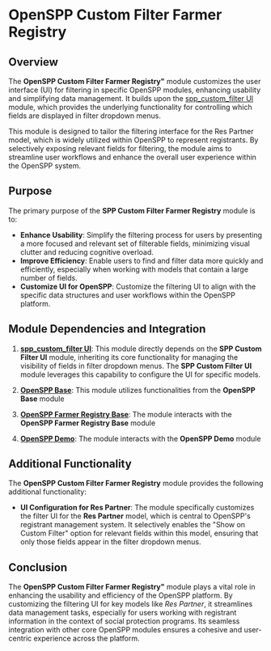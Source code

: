# OpenSPP Custom Filter Farmer Registry

## Overview

The **OpenSPP Custom Filter Farmer Registry"** module customizes the user interface (UI) for filtering in specific OpenSPP modules, enhancing usability and simplifying data management. It builds upon the [spp_custom_filter UI](spp_custom_filter_ui) module, which provides the underlying functionality for controlling which fields are displayed in filter dropdown menus.

This module is designed to tailor the filtering interface for the Res Partner model, which is widely utilized within OpenSPP to represent registrants. By selectively exposing relevant fields for filtering, the module aims to streamline user workflows and enhance the overall user experience within the OpenSPP system.

## Purpose

The primary purpose of the **SPP Custom Filter Farmer Registry** module is to:

* **Enhance Usability**: Simplify the filtering process for users by presenting a more focused and relevant set of filterable fields, minimizing visual clutter and reducing cognitive overload.
* **Improve Efficiency**: Enable users to find and filter data more quickly and efficiently, especially when working with models that contain a large number of fields.
* **Customize UI for OpenSPP**: Customize the filtering UI to align with the specific data structures and user workflows within the OpenSPP platform.

## Module Dependencies and Integration

1. **[spp_custom_filter UI](spp_custom_filter_ui)**: This module directly depends on the **SPP Custom Filter UI** module, inheriting its core functionality for managing the visibility of fields in filter dropdown menus. The **SPP Custom Filter UI** module leverages this capability to configure the UI for specific models.

2. **[OpenSPP Base](spp_base)**:  This module utilizes functionalities from the **OpenSPP Base** module

3. **[OpenSPP Farmer Registry Base](spp_farmer_registry_base)**: The module interacts with the **OpenSPP Farmer Registry Base** module

4. **[OpenSPP Demo](spp_mis_demo)**: The module interacts with the **OpenSPP Demo** module

## Additional Functionality

The **OpenSPP Custom Filter Farmer Registry** module provides the following additional functionality:

* **UI Configuration for Res Partner**:  The module specifically customizes the filter UI for the **Res Partner** model, which is central to OpenSPP's registrant management system.  It selectively enables the "Show on Custom Filter" option for relevant fields within this model, ensuring that only those fields appear in the filter dropdown menus.

## Conclusion

The **OpenSPP Custom Filter Farmer Registry"** module plays a vital role in enhancing the usability and efficiency of the OpenSPP platform. By customizing the filtering UI for key models like *Res Partner*, it streamlines data management tasks, especially for users working with registrant information in the context of social protection programs. Its seamless integration with other core OpenSPP modules ensures a cohesive and user-centric experience across the platform.
